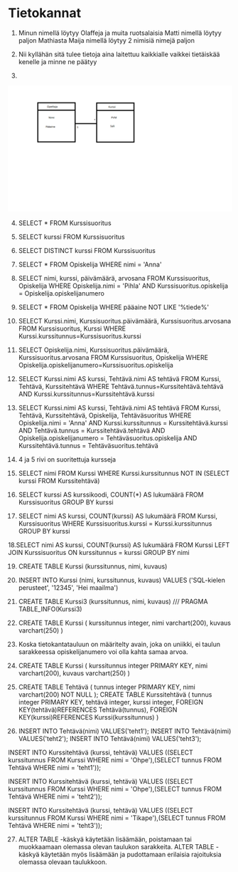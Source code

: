 # Tietokannat

1. Minun nimellä löytyy Olaffeja ja muita ruotsalaisia
Matti nimellä löytyy paljon Mathiasta
Maija nimellä löytyy 2 nimisiä nimejä paljon

2. Nii kyllähän sitä tulee tietoja aina laitettuu kaikkialle vaikkei tietäiskää kenelle ja minne ne päätyy

3. 
![Kuva1](Taulukko.png)

4. SELECT * 
FROM Kurssisuoritus

5. SELECT kurssi 
FROM Kurssisuoritus

6. SELECT DISTINCT kurssi 
FROM Kurssisuoritus

7. SELECT * 
FROM Opiskelija 
WHERE nimi = 'Anna'

8. SELECT nimi, kurssi, päivämäärä, arvosana 
FROM Kurssisuoritus, Opiskelija 
WHERE Opiskelija.nimi = 'Pihla' 
AND Kurssisuoritus.opiskelija = Opiskelija.opiskelijanumero

9. SELECT * 
FROM Opiskelija 
WHERE pääaine NOT LIKE '%tiede%'

10. SELECT Kurssi.nimi, Kurssisuoritus.päivämäärä, Kurssisuoritus.arvosana 
FROM Kurssisuoritus, Kurssi 
WHERE Kurssi.kurssitunnus=Kurssisuoritus.kurssi

11. SELECT Opiskelija.nimi, Kurssisuoritus.päivämäärä, Kurssisuoritus.arvosana 
FROM Kurssisuoritus, Opiskelija 
WHERE Opiskelija.opiskelijanumero=Kurssisuoritus.opiskelija

12. SELECT Kurssi.nimi AS kurssi, Tehtävä.nimi AS tehtävä
FROM Kurssi, Tehtävä, Kurssitehtävä
WHERE Tehtävä.tunnus=Kurssitehtävä.tehtävä
AND Kurssi.kurssitunnus=Kurssitehtävä.kurssi

13. SELECT Kurssi.nimi AS kurssi, Tehtävä.nimi AS tehtävä
FROM Kurssi, Tehtävä, Kurssitehtävä, Opiskelija, Tehtäväsuoritus
WHERE Opiskelija.nimi = 'Anna'
AND Kurssi.kurssitunnus = Kurssitehtävä.kurssi
AND Tehtävä.tunnus = Kurssitehtävä.tehtävä
AND Opiskelija.opiskelijanumero = Tehtäväsuoritus.opiskelija
AND Kurssitehtävä.tunnus = Tehtäväsuoritus.tehtävä

14. 4 ja 5 rivi on suoritettuja kursseja

15. SELECT nimi 
FROM Kurssi 
WHERE Kurssi.kurssitunnus 
NOT IN (SELECT kurssi FROM Kurssitehtävä)

16. SELECT kurssi AS kurssikoodi, COUNT(*) AS lukumäärä 
FROM Kurssisuoritus GROUP BY kurssi

17. SELECT nimi AS kurssi, COUNT(kurssi) AS lukumäärä
FROM Kurssi, Kurssisuoritus
WHERE Kurssisuoritus.kurssi = Kurssi.kurssitunnus GROUP BY kurssi

18.SELECT nimi AS kurssi, COUNT(kurssi) AS lukumäärä
FROM Kurssi LEFT JOIN Kurssisuoritus
ON kurssitunnus = kurssi GROUP BY nimi

19. CREATE TABLE Kurssi (kurssitunnus, nimi, kuvaus)

20. INSERT INTO Kurssi (nimi, kurssitunnus, kuvaus)
VALUES  ('SQL-kielen perusteet', '12345',  'Hei maailma')

21. CREATE TABLE Kurssi3 (kurssitunnus, nimi, kuvaus) ///
PRAGMA TABLE_INFO(Kurssi3)

22. CREATE TABLE Kurssi
(
kurssitunnus integer,
nimi varchart(200),
kuvaus varchart(250)
)

23. Koska tietokantatauluun on määritelty avain, joka on uniikki, ei taulun sarakkeessa opiskelijanumero voi olla kahta samaa arvoa.

24. CREATE TABLE Kurssi
(
kurssitunnus integer PRIMARY KEY,
nimi varchart(200),
kuvaus varchart(250)
)

25. CREATE TABLE Tehtävä
(
tunnus integer PRIMARY KEY,
nimi varchart(200) NOT NULL
);
CREATE TABLE Kurssitehtävä
(
tunnus integer PRIMARY KEY,
tehtävä integer,
kurssi integer,
FOREIGN KEY(tehtävä)REFERENCES Tehtävä(tunnus),
FOREIGN KEY(kurssi)REFERENCES Kurssi(kurssitunnus)
)

26. INSERT INTO Tehtävä(nimi) VALUES('teht1');
INSERT INTO Tehtävä(nimi) VALUES('teht2');
INSERT INTO Tehtävä(nimi) VALUES('teht3');


INSERT INTO Kurssitehtävä (kurssi, tehtävä)
VALUES ((SELECT kurssitunnus FROM Kurssi WHERE nimi = 'Ohpe'),(SELECT tunnus FROM Tehtävä WHERE nimi  = 'teht1'));

INSERT INTO Kurssitehtävä (kurssi, tehtävä)
VALUES ((SELECT kurssitunnus FROM Kurssi WHERE nimi = 'Ohpe'),(SELECT tunnus FROM Tehtävä WHERE nimi  = 'teht2'));

INSERT INTO Kurssitehtävä (kurssi, tehtävä)
VALUES ((SELECT kurssitunnus FROM Kurssi WHERE nimi = 'Tikape'),(SELECT tunnus FROM Tehtävä WHERE nimi  = 'teht3'));

27. ALTER TABLE -käskyä käytetään lisäämään, poistamaan tai muokkaamaan olemassa olevan taulukon sarakkeita.
ALTER TABLE -käskyä käytetään myös lisäämään ja pudottamaan erilaisia ​​rajoituksia olemassa olevaan taulukkoon.
